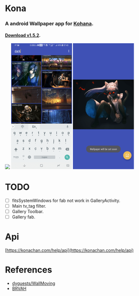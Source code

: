 # Kona

### A android Wallpaper app for [Kohana](https://konachan.com/).

#### [Download v1.5.2](https://github.com/dyguests/Kona/releases/download/1.5.2/Kona-1.5.2-release.apk).

<img src="./graphics/device-2018-04-29-073643.png" width="40%"/>
<img src="./graphics/device-2018-04-29-074341.png" width="40%"/>
<img src="./graphics/device-2018-04-29-073851.png" width="40%"/>

# TODO

- [ ] fitsSystemWindows for fab not work in GalleryActivity.
- [ ] Main tv_tag filter.
- [ ] Gallery Toolbar.
- [ ] Gallery fab.

# Api

[https://konachan.com/help/api](https://konachan.com/help/api)

# References

- [dyguests/WallMoving](https://github.com/dyguests/WallMoving)
- [BRVAH](http://www.recyclerview.org/)